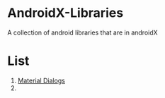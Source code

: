 # AndroidX-Libraries
A collection of android libraries that are in androidX

# List

  1. <a href="https://github.com/afollestad/material-dialogs"> Material Dialogs </a>
  2. 
